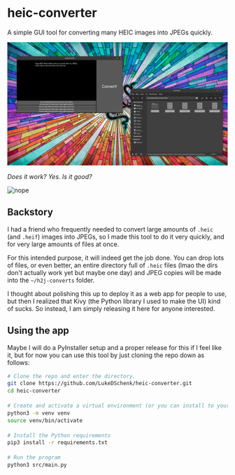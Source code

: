 # heic-converter

A simple GUI tool for converting many HEIC images into JPEGs quickly. 

![heic-converter GUI](heic-converter.png)

*Does it work? Yes. Is it good?*

![nope](no-let-me-think.gif)

## Backstory

I had a friend who frequently needed to convert large amounts of `.heic` (and `.heif`) images into JPEGs, so I made this tool to do it very quickly, and for very large amounts of files at once.

For this intended purpose, it will indeed get the job done. You can drop lots of files, or even better, an entire directory full of `.heic` files (lmao the dirs don't actually work yet but maybe one day) and JPEG copies will be made into the `~/h2j-converts` folder.

I thought about polishing this up to deploy it as a web app for people to use, but then I realized that Kivy (the Python library I used to make the UI) kind of sucks. So instead, I am simply releasing it here for anyone interested.

## Using the app

Maybe I will do a PyInstaller setup and a proper release for this if I feel like it, but for now you can use this tool by just cloning the repo down as follows:

```bash
# Clone the repo and enter the directory.
git clone https://github.com/LukeDSchenk/heic-converter.git
cd heic-converter

# Create and activate a virtual environment (or you can install to your system Python files, it's your life big dog 🤙🥴🤙)
python3 -m venv venv
source venv/bin/activate

# Install the Python requirements
pip3 install -r requirements.txt

# Run the program
python3 src/main.py
```

